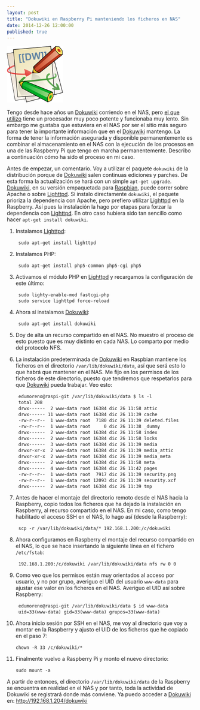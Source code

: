 ```yaml
---
layout: post
title: "Dokuwiki en Raspberry Pi manteniendo los ficheros en NAS"
date: 2014-12-26 12:00:00
published: true
---
```


![Dokuwiki Logo](/images/posts/dokuwiki-logo.png)

Tengo desde hace años un [Dokuwiki][dokuwiki] corriendo en el NAS, pero [el que utilizo][duo] tiene un procesador muy poco potente y funcionaba muy lento. Sin embargo me gustaba que estuviera en el NAS por ser el sitio más seguro para tener la importante información que en el [Dokuwiki][dokuwiki] mantengo. La forma de tener la información asegurada y disponible permanentemente es combinar el almacenamiento en el NAS con la ejecución de los procesos en una de las Raspberry Pi que tengo en marcha permanentemente. Describo a continuación cómo ha sido el proceso en mi caso.

Antes de empezar, un comentario. Voy a utilizar el paquete `dokuwiki` de la distribución porque de [Dokuwiki][dokuwiki] salen continuas ediciones y parches. De esta forma la actualización se hará con un simple `apt-get upgrade`. [Dokuwiki][dokuwiki], en su versión empaquetada para [Raspbian][raspbian], puede correr sobre Apache o sobre [Lighttpd][lighty]. Si instalo directamente `dokuwiki`, el paquete prioriza la dependencia con Apache, pero prefiero utilizar [Lighttpd][lighty] en la Raspberry. Así pues la instalación la hago por etapas para forzar la dependencia con [Lighttpd][lighty]. En otro caso hubiera sido tan sencillo como hacer `apt-get install dokuwiki`.

1. Instalamos [Lighttpd][lighty]:

        sudo apt-get install lighttpd
  
2. Instalamos PHP:

        sudo apt-get install php5-common php5-cgi php5
  
3. Activamos el módulo PHP en [Lighttpd][lighty] y recargamos la configuración de este último:

        sudo lighty-enable-mod fastcgi-php
        sudo service lighttpd force-reload

4. Ahora sí instalamos [Dokuwiki][dokuwiki]:

        sudo apt-get install dokuwiki

5. Doy de alta un recurso compartido en el NAS. No muestro el proceso de esto puesto que es muy distinto en cada NAS. Lo comparto por medio del protocolo NFS.
6. La instalación predeterminada de [Dokuwiki][dokuwiki] en Raspbian mantiene los ficheros en el directorio `/var/lib/dokuwiki/data`, así que será esto lo que habrá que mantener en el NAS. Me fijo en los permisos de los ficheros de este directorio, puesto que tendremos que respetarlos para que [Dokuwiki][dokuwiki] pueda trabajar. Veo esto:

        edumoreno@raspi-git /var/lib/dokuwiki/data $ ls -l
        total 208
        drwx------  2 www-data root 16384 dic 26 11:58 attic
        drwx------ 11 www-data root 16384 dic 26 11:39 cache
        -rw-r--r--  1 www-data root  7180 dic 26 11:39 deleted.files
        -rw-r--r--  1 www-data root     0 dic 26 11:38 _dummy
        drwx------  2 www-data root 16384 dic 26 11:58 index
        drwx------  2 www-data root 16384 dic 26 11:58 locks
        drwx------  3 www-data root 16384 dic 26 11:39 media
        drwxr-xr-x  2 www-data root 16384 dic 26 11:39 media_attic
        drwxr-xr-x  2 www-data root 16384 dic 26 11:39 media_meta
        drwx------  2 www-data root 16384 dic 26 11:58 meta
        drwx------  4 www-data root 16384 dic 26 11:42 pages
        -rw-r--r--  1 www-data root  7917 dic 26 11:39 security.png
        -rw-r--r--  1 www-data root 12093 dic 26 11:39 security.xcf
        drwx------  2 www-data root 16384 dic 26 11:39 tmp

7. Antes de hacer el montaje del directorio remoto desde el NAS hacia la Raspberry, copio todos los ficheros que ha dejado la instalación en Raspberry, al recurso compartido en el NAS. En mi caso, como tengo habilitado el acceso SSH en el NAS, lo hago así (desde la Raspberry):

        scp -r /var/lib/dokuwiki/data/* 192.168.1.200:/c/dokuwiki

8. Ahora configuramos en Raspberry el montaje del recurso compartido en el NAS, lo que se hace insertando la siguiente línea en el fichero `/etc/fstab`:

        192.168.1.200:/c/dokuwiki /var/lib/dokuwiki/data nfs rw 0 0
    
9. Como veo que los permisos están muy orientados al acceso por usuario, y no por grupo, averiguo el UID del usuario `www-data` para ajustar ese valor en los ficheros en el NAS. Averiguo el UID así sobre Raspberry:

        edumoreno@raspi-git /var/lib/dokuwiki/data $ id www-data
        uid=33(www-data) gid=33(www-data) grupos=33(www-data)

10. Ahora inicio sesión por SSH en el NAS, me voy al directorio que voy a montar en la Raspberry y ajusto el UID de los ficheros que he copiado en el paso 7:

        chown -R 33 /c/dokuwiki/*

11. Finalmente vuelvo a Raspberry Pi y monto el nuevo directorio:

        sudo mount -a

A partir de entonces, el directorio `/var/lib/dokuwiki/data` de la Raspberry se encuentra en realidad en el NAS y por tanto, toda la actividad de Dokuwiki se registrará donde más conviene. Ya puedo acceder a [Dokuwiki][dokuwiki] en: http://192.168.1.204/dokuwiki

[dokuwiki]: https://www.dokuwiki.org/dokuwiki
[duo]:      http://support.netgear.com/product/RND2000v1%2b%2428ReadyNAS%2bDuo%2bv1%2429
[raspbian]: http://www.raspbian.org/
[lighty]:   http://www.lighttpd.net/